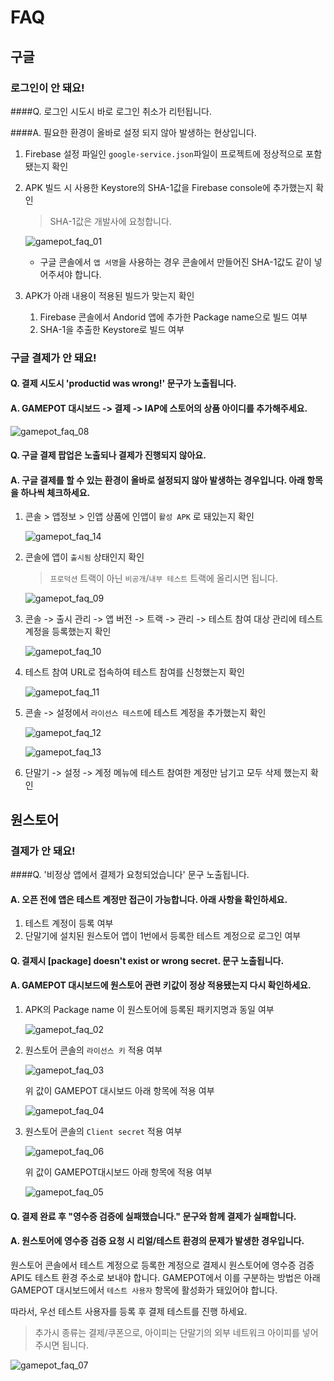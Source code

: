 # FAQ

## 구글

### 로그인이 안 돼요!

####Q. 로그인 시도시 바로 로그인 취소가 리턴됩니다.

####A. 필요한 환경이 올바로 설정 되지 않아 발생하는 현상입니다.

1. Firebase 설정 파일인 `google-service.json`파일이 프로젝트에 정상적으로 포함 됐는지 확인

2. APK 빌드 시 사용한 Keystore의 SHA-1값을 Firebase console에 추가했는지 확인

   > SHA-1값은 개발사에 요청합니다.

   ![gamepot_faq_01](./images/gamepot_faq_01.png)

   * 구글 콘솔에서 `앱 서명`을 사용하는 경우 콘솔에서 만들어진 SHA-1값도 같이 넣어주셔야 합니다.

3. APK가 아래 내용이 적용된 빌드가 맞는지 확인

   1. Firebase 콘솔에서 Andorid 앱에 추가한 Package name으로 빌드 여부
   2. SHA-1을 추출한 Keystore로 빌드 여부

### 구글 결제가 안 돼요!

#### Q. 결제 시도시 'productid was wrong!' 문구가 노출됩니다.

#### A. GAMEPOT 대시보드 -> 결제 -> IAP에 스토어의 상품 아이디를 추가해주세요.

![gamepot_faq_08](./images/gamepot_faq_08.png)

#### Q. 구글 결제 팝업은 노출되나 결제가 진행되지 않아요.

#### A. 구글 결제를 할 수 있는 환경이 올바로 설정되지 않아 발생하는 경우입니다. 아래 항목을 하나씩 체크하세요.

1. 콘솔 > 앱정보 > 인앱 상품에 인앱이 `활성 APK` 로 돼있는지 확인

   ![gamepot_faq_14](./images/gamepot_faq_14.png)

2. 콘솔에 앱이 `출시됨` 상태인지 확인

   > `프로덕션` 트랙이 아닌 `비공개`/`내부 테스트` 트랙에 올리시면 됩니다.

   ![gamepot_faq_09](./images/gamepot_faq_09.png)

3. 콘솔 -> 출시 관리 -> 앱 버전 -> 트랙 -> 관리 -> 테스트 참여 대상 관리에 테스트 계정을 등록했는지 확인

   ![gamepot_faq_10](./images/gamepot_faq_10.png)

4. 테스트 참여 URL로 접속하여 테스트 참여를 신청했는지 확인

   ![gamepot_faq_11](./images/gamepot_faq_11.png)

5. 콘솔 -> 설정에서 `라이선스 테스트`에 테스트 계정을 추가했는지 확인

   ![gamepot_faq_12](./images/gamepot_faq_12.png)

   ![gamepot_faq_13](./images/gamepot_faq_13.png)

6. 단말기 -> 설정 -> 계정 메뉴에 테스트 참여한 계정만 남기고 모두 삭제 했는지 확인

## 원스토어

### 결제가 안 돼요!

####Q. '비정상 앱에서 결제가 요청되었습니다' 문구 노출됩니다.

#### A. 오픈 전에 앱은 테스트 계정만 접근이 가능합니다. 아래 사항을 확인하세요.

1. 테스트 계정이 등록 여부
2. 단말기에 설치된 원스토어 앱이 1번에서 등록한 테스트 계정으로 로그인 여부

#### Q. 결제시 [package] doesn't exist or wrong secret. 문구 노출됩니다.

#### A. GAMEPOT 대시보드에 원스토어 관련 키값이 정상 적용됐는지 다시 확인하세요.

1. APK의 Package name 이 원스토어에 등록된 패키지명과 동일 여부

   ![gamepot_faq_02](./images/gamepot_faq_02.png)

2. 원스토어 콘솔의 `라이선스 키` 적용 여부

   ![gamepot_faq_03](./images/gamepot_faq_03.png)

   위 값이 GAMEPOT 대시보드 아래 항목에 적용 여부

   ![gamepot_faq_04](./images/gamepot_faq_04.png)

3. 원스토어 콘솔의 `Client secret` 적용 여부

   ![gamepot_faq_06](./images/gamepot_faq_06.png)

   위 값이 GAMEPOT대시보드 아래 항목에 적용 여부

   ![gamepot_faq_05](./images/gamepot_faq_05.png)

#### Q. 결제 완료 후 "영수증 검증에 실패했습니다." 문구와 함께 결제가 실패합니다.

#### A. 원스토어에 영수증 검증 요청 시 리얼/테스트 환경의 문제가 발생한 경우입니다.

원스토어 콘솔에서 테스트 계정으로 등록한 계정으로 결제시 원스토어에 영수증 검증 API도 테스트 환경 주소로 보내야 합니다. GAMEPOT에서 이를 구분하는 방법은 아래 GAMEPOT 대시보드에서 `테스트 사용자` 항목에 활성화가 돼있어야 합니다.

따라서, 우선 테스트 사용자를 등록 후 결제 테스트를 진행 하세요.

> 추가시 종류는 결제/쿠폰으로, 아이피는 단말기의 외부 네트워크 아이피를 넣어주시면 됩니다.

![gamepot_faq_07](./images/gamepot_faq_07.png)